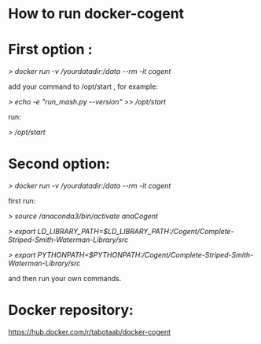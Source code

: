 # How to run docker-cogent

# First option :
*> docker run -v /yourdatadir:/data --rm -it cogent*

add your command to /opt/start , for example:

*> echo -e "run_mash.py --version" >> /opt/start*

run:

*> /opt/start*

# Second option:
*> docker run -v /yourdatadir:/data --rm -it cogent*

first run:

*> source /anaconda3/bin/activate anaCogent*

*> export LD_LIBRARY_PATH=$LD_LIBRARY_PATH:/Cogent/Complete-Striped-Smith-Waterman-Library/src*

*> export PYTHONPATH=$PYTHONPATH:/Cogent/Complete-Striped-Smith-Waterman-Library/src*

and then run your own commands.

# Docker repository:
https://hub.docker.com/r/tabotaab/docker-cogent
